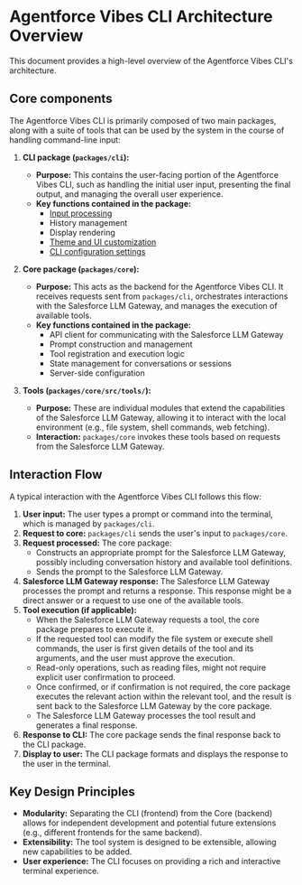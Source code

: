 # Agentforce Vibes CLI Architecture Overview

This document provides a high-level overview of the Agentforce Vibes CLI's architecture.

## Core components

The Agentforce Vibes CLI is primarily composed of two main packages, along with a suite of tools that can be used by the system in the course of handling command-line input:

1.  **CLI package (`packages/cli`):**
    - **Purpose:** This contains the user-facing portion of the Agentforce Vibes CLI, such as handling the initial user input, presenting the final output, and managing the overall user experience.
    - **Key functions contained in the package:**
      - [Input processing](./cli/commands.md)
      - History management
      - Display rendering
      - [Theme and UI customization](./cli/themes.md)
      - [CLI configuration settings](./cli/configuration.md)

2.  **Core package (`packages/core`):**
    - **Purpose:** This acts as the backend for the Agentforce Vibes CLI. It receives requests sent from `packages/cli`, orchestrates interactions with the Salesforce LLM Gateway, and manages the execution of available tools.
    - **Key functions contained in the package:**
      - API client for communicating with the Salesforce LLM Gateway
      - Prompt construction and management
      - Tool registration and execution logic
      - State management for conversations or sessions
      - Server-side configuration

3.  **Tools (`packages/core/src/tools/`):**
    - **Purpose:** These are individual modules that extend the capabilities of the Salesforce LLM Gateway, allowing it to interact with the local environment (e.g., file system, shell commands, web fetching).
    - **Interaction:** `packages/core` invokes these tools based on requests from the Salesforce LLM Gateway.

## Interaction Flow

A typical interaction with the Agentforce Vibes CLI follows this flow:

1.  **User input:** The user types a prompt or command into the terminal, which is managed by `packages/cli`.
2.  **Request to core:** `packages/cli` sends the user's input to `packages/core`.
3.  **Request processed:** The core package:
    - Constructs an appropriate prompt for the Salesforce LLM Gateway, possibly including conversation history and available tool definitions.
    - Sends the prompt to the Salesforce LLM Gateway.
4.  **Salesforce LLM Gateway response:** The Salesforce LLM Gateway processes the prompt and returns a response. This response might be a direct answer or a request to use one of the available tools.
5.  **Tool execution (if applicable):**
    - When the Salesforce LLM Gateway requests a tool, the core package prepares to execute it.
    - If the requested tool can modify the file system or execute shell commands, the user is first given details of the tool and its arguments, and the user must approve the execution.
    - Read-only operations, such as reading files, might not require explicit user confirmation to proceed.
    - Once confirmed, or if confirmation is not required, the core package executes the relevant action within the relevant tool, and the result is sent back to the Salesforce LLM Gateway by the core package.
    - The Salesforce LLM Gateway processes the tool result and generates a final response.
6.  **Response to CLI:** The core package sends the final response back to the CLI package.
7.  **Display to user:** The CLI package formats and displays the response to the user in the terminal.

## Key Design Principles

- **Modularity:** Separating the CLI (frontend) from the Core (backend) allows for independent development and potential future extensions (e.g., different frontends for the same backend).
- **Extensibility:** The tool system is designed to be extensible, allowing new capabilities to be added.
- **User experience:** The CLI focuses on providing a rich and interactive terminal experience.
